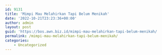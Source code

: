 ```yaml
---
id: 9131
title: 'Mimpi Mau Melahirkan Tapi Belum Menikah'
date: '2022-10-21T23:23:36+00:00'
author: admin
layout: post
guid: 'https://bos.awn.biz.id/mimpi-mau-melahirkan-tapi-belum-menikah/'
permalink: /mimpi-mau-melahirkan-tapi-belum-menikah/
categories:
    - Uncategorized
---
```


